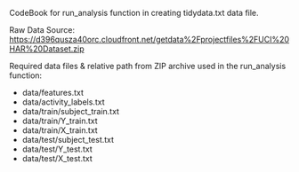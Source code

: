 CodeBook for run_analysis function in creating tidydata.txt data file.

Raw Data Source: https://d396qusza40orc.cloudfront.net/getdata%2Fprojectfiles%2FUCI%20HAR%20Dataset.zip 

Required data files & relative path from ZIP archive used in the run_analysis function:
- data/features.txt
- data/activity_labels.txt
- data/train/subject_train.txt
- data/train/Y_train.txt
- data/train/X_train.txt
- data/test/subject_test.txt
- data/test/Y_test.txt
- data/test/X_test.txt

